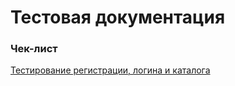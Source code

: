 # Тестовая документация
### Чек-лист
[Тестирование регистрации, логина и каталога](https://docs.google.com/spreadsheets/d/1mPkfxUYr3Ju-kwtJVL4G7AOB_zUVPBa3QvaynETbSHA/edit?usp=sharing)
